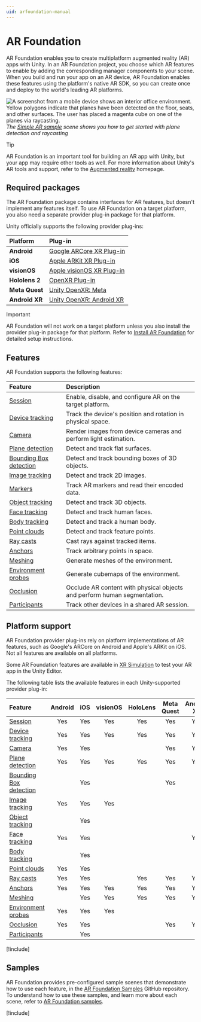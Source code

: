 ```yaml
---
uid: arfoundation-manual
---
```

# AR Foundation

AR Foundation enables you to create multiplatform augmented reality (AR) apps with Unity. In an AR Foundation project, you choose which AR features to enable by adding the corresponding manager components to your scene. When you build and run your app on an AR device, AR Foundation enables these features using the platform's native AR SDK, so you can create once and deploy to the world's leading AR platforms.

![A screenshot from a mobile device shows an interior office environment. Yellow polygons indicate that planes have been detected on the floor, seats, and other surfaces. The user has placed a magenta cube on one of the planes via raycasting.](images/sample-simple-ar.png)<br/>*The [Simple AR sample](https://github.com/Unity-Technologies/arfoundation-samples#simple-ar) scene shows you how to get started with plane detection and raycasting*

> [!TIP]
> AR Foundation is an important tool for building an AR app with Unity, but your app may require other tools as well. For more information about Unity's AR tools and support, refer to the [Augmented reality](https://unity.com/solutions/xr/ar) homepage.

## Required packages

The AR Foundation package contains interfaces for AR features, but doesn't implement any features itself. To use AR Foundation on a target platform, you also need a separate provider plug-in package for that platform.

Unity officially supports the following provider plug-ins:

| **Platform**     | **Plug-in** |
| :--------------- | :---------- |
| **Android**      | [Google ARCore XR Plug-in](xref:arcore-manual) |
| **iOS**          | [Apple ARKit XR Plug-in](xref:arkit-manual) |
| **visionOS**     | [Apple visionOS XR Plug-in](https://docs.unity3d.com/Packages/com.unity.xr.visionos@latest) |
| **Hololens 2**   | [OpenXR Plug-in](https://docs.unity3d.com/Packages/com.unity.xr.openxr@latest)|
| **Meta Quest**   | [Unity OpenXR: Meta](xref:meta-openxr-manual) |
| **Android XR**   | [Unity OpenXR: Android XR](xref:androidxr-openxr-manual) |

> [!IMPORTANT]
> AR Foundation will not work on a target platform unless you also install the provider plug-in package for that platform. Refer to [Install AR Foundation](xref:arfoundation-install) for detailed setup instructions.

## Features

AR Foundation supports the following features:

| Feature | Description |
| :------ | :---------- |
| [Session](xref:arfoundation-session) | Enable, disable, and configure AR on the target platform. |
| [Device tracking](xref:arfoundation-device-tracking) | Track the device's position and rotation in physical space. |
| [Camera](xref:arfoundation-camera) | Render images from device cameras and perform light estimation. |
| [Plane detection](xref:arfoundation-plane-detection) | Detect and track flat surfaces. |
| [Bounding Box detection](xref:arfoundation-bounding-box-detection) | Detect and track bounding boxes of 3D objects. |
| [Image tracking](xref:arfoundation-image-tracking) | Detect and track 2D images. |
| [Markers](xref:arfoundation-markers) | Track AR markers and read their encoded data. |
| [Object tracking](xref:arfoundation-object-tracking) | Detect and track 3D objects. |
| [Face tracking](xref:arfoundation-face-tracking) | Detect and track human faces. |
| [Body tracking](xref:UnityEngine.XR.ARFoundation.ARHumanBodyManager) | Detect and track a human body. |
| [Point clouds](xref:arfoundation-point-clouds) | Detect and track feature points. |
| [Ray casts](xref:arfoundation-raycasts) | Cast rays against tracked items. |
| [Anchors](xref:arfoundation-anchors) | Track arbitrary points in space. |
| [Meshing](xref:arfoundation-meshing) | Generate meshes of the environment. |
| [Environment probes](xref:arfoundation-environment-probes) | Generate cubemaps of the environment. |
| [Occlusion](xref:arfoundation-occlusion) | Occlude AR content with physical objects and perform human segmentation. |
| [Participants](xref:arfoundation-participant-tracking) | Track other devices in a shared AR session. |

<a id="platforms"></a>

## Platform support

AR Foundation provider plug-ins rely on platform implementations of AR features, such as Google's ARCore on Android and Apple's ARKit on iOS. Not all features are available on all platforms.

Some AR Foundation features are available in [XR Simulation](xref:arfoundation-simulation-overview) to test your AR app in the Unity Editor.

The following table lists the available features in each Unity-supported provider plug-in:

| **Feature**                                                        | Android | iOS | visionOS | HoloLens | Meta Quest | Android XR | XR Simulation |
| :----------------------------------------------------------------- |:-------:|:---:|:--------:|:--------:|:----------:|:----------:|:-------------:|
| [Session](xref:arfoundation-session)                               |   Yes   | Yes |   Yes    |    Yes   |     Yes    |    Yes     |      Yes      |
| [Device tracking](xref:arfoundation-device-tracking)               |   Yes   | Yes |   Yes    |    Yes   |     Yes    |    Yes     |      Yes      |
| [Camera](xref:arfoundation-camera)                                 |   Yes   | Yes |          |          |     Yes    |    Yes     |      Yes      |
| [Plane detection](xref:arfoundation-plane-detection)               |   Yes   | Yes |   Yes    |    Yes   |     Yes    |    Yes     |      Yes      |
| [Bounding Box detection](xref:arfoundation-bounding-box-detection) |         | Yes |          |          |    Yes     |            |     Yes      |
| [Image tracking](xref:arfoundation-image-tracking)                 |   Yes   | Yes |   Yes    |          |            |            |      Yes      |
| [Object tracking](xref:arfoundation-object-tracking)               |         | Yes |          |          |            |            |               |
| [Face tracking](xref:arfoundation-face-tracking)                   |   Yes   | Yes |          |          |            |     Yes    |               |
| [Body tracking](xref:arfoundation-body-tracking)                   |         | Yes |          |          |            |            |               |
| [Point clouds](xref:arfoundation-point-clouds)                     |   Yes   | Yes |          |          |            |            |       Yes     |
| [Ray casts](xref:arfoundation-raycasts)                            |   Yes   | Yes |          |     Yes  |      Yes   |     Yes    |       Yes     |
| [Anchors](xref:arfoundation-anchors)                               |   Yes   | Yes |   Yes    |     Yes  |      Yes   |     Yes    |       Yes     |
| [Meshing](xref:arfoundation-meshing)                               |         | Yes |   Yes    |     Yes  |      Yes   |     Yes    |       Yes     |
| [Environment probes](xref:arfoundation-environment-probes)         |   Yes   | Yes |   Yes    |          |            |            |       Yes     |
| [Occlusion](xref:arfoundation-occlusion)                           |    Yes  | Yes |          |          |      Yes   |     Yes    |       Yes     |
| [Participants](xref:arfoundation-participants)                     |         | Yes |          |          |            |            |               |

[!include[](snippets/arf-docs-tip.md)]

## Samples

AR Foundation provides pre-configured sample scenes that demonstrate how to use each feature, in the [AR Foundation Samples](https://github.com/Unity-Technologies/arfoundation-samples) GitHub repository. To understand how to use these samples, and learn more about each scene, refer to [AR Foundation samples](xref:arfoundation-samples).

[!include[](snippets/apple-arkit-trademark.md)]
